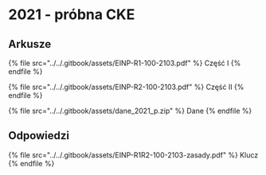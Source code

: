 # 2021 - próbna CKE

## Arkusze

{% file src="../../.gitbook/assets/EINP-R1-100-2103.pdf" %}
Część I
{% endfile %}

{% file src="../../.gitbook/assets/EINP-R2-100-2103.pdf" %}
Część II
{% endfile %}

{% file src="../../.gitbook/assets/dane_2021_p.zip" %}
Dane
{% endfile %}

## Odpowiedzi

{% file src="../../.gitbook/assets/EINP-R1R2-100-2103-zasady.pdf" %}
Klucz
{% endfile %}

